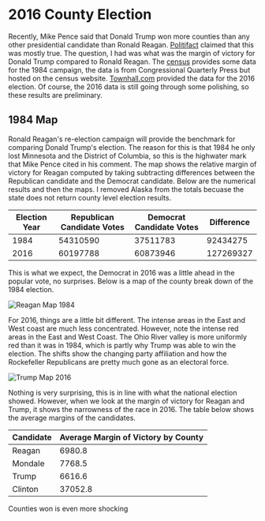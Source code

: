 # 2016 County Election 
Recently, Mike Pence said that Donald Trump won more counties than any other presidential candidate than Ronald Reagan. [Politifact](http://www.politifact.com/truth-o-meter/statements/2016/dec/04/mike-pence/mike-pence-says-donald-trump-won-most-counties-rep/) claimed that this was mostly true. The question, I had was what was the margin of victory for Donald Trump compared to Ronald Reagan. The [census](http://www2.census.gov/prod2/statcomp/usac/excel/ELE01.xls) provides some data for the 1984 campaign, the data is from Congressional Quarterly Press but hosted on the census website. [Townhall.com](http://townhall.com/election/2016/president/) provided the data for the 2016 election. Of course, the 2016 data is still going through some polishing, so these results are preliminary. 

## 1984 Map
Ronald Reagan's re-election campaign will provide the benchmark for comparing Donald Trump's election. The reason for this is that 1984 he only lost Minnesota and the District of Columbia, so this is the highwater mark that Mike Pence cited in his comment. The map shows the relative margin of victory for Reagan computed by taking subtracting differences between the Republican candidate and the Democrat candidate. Below are the numerical results and then the maps. I removed Alaska from the totals becuase the state does not return county level election results.
 

Election Year | Republican Candidate Votes | Democrat Candidate Votes |  Difference 
--------|---------|---------|-----
1984 | 54310590 | 37511783|92434275
2016| 60197788| 60873946|127269327


This is what we expect, the Democrat in 2016 was a little ahead in the popular vote, no surprises. Below is a map of the county break down of the 1984 election.  


 ![Reagan Map 1984](/home/gates/election/1984.png "Reagan Map 1984")

For 2016, things are a little bit different. The intense areas in the East and West coast are much less concentrated. However, note the intense red areas in the East and West Coast. The Ohio River valley is more uniformly red than it was in 1984, which is partly why Trump was able to win the election. The shifts show the changing party affiliation and how the Rockefeller Republicans are pretty much gone as an electoral force. 

![Trump Map 2016](/home/gates/election/Trump_2016.png "Trump Map 2016")

Nothing is very surprising, this is in line with what the national election showed. However, when we look at the margin of victory for Reagan and Trump, it shows the narrowness of the race in 2016. The table below shows the average margins of the candidates. 

Candidate | Average Margin of Victory by County
---|---
Reagan|6980.8
Mondale | 7768.5
Trump| 6616.6
Clinton| 37052.8

Counties won is even more shocking